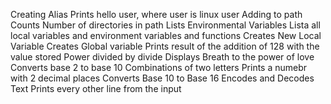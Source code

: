 Creating Alias
Prints hello user, where user is linux user
Adding to path
Counts Number of directories in path
Lists Environmental Variables
Lista all local variables and environment variables and functions
Creates New Local Variable
Creates Global variable
Prints result of the addition of 128 with the value stored
Power divided by divide
Displays Breath to the power of love
Converts base 2 to base 10
Combinations of two letters
Prints a numebr with 2 decimal places
Converts Base 10 to Base 16
Encodes and Decodes Text
Prints every other line from the input
